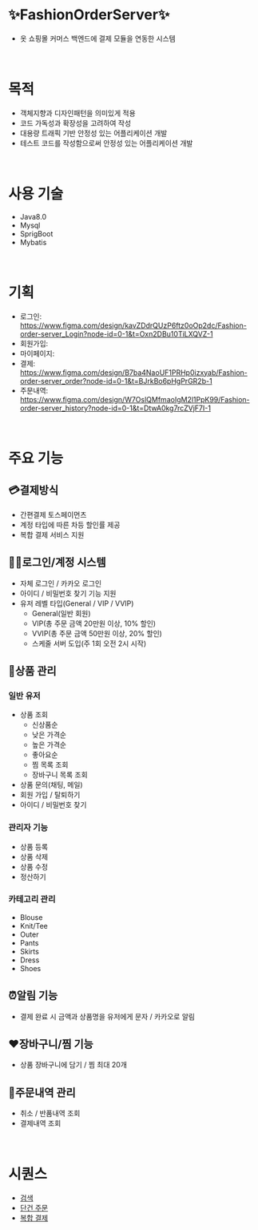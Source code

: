 # ✨FashionOrderServer✨
- 옷 쇼핑몰 커머스 백엔드에 결제 모듈을 연동한 시스템
<br/>

# 목적
- 객체지향과 디자인패턴을 의미있게 적용
- 코드 가독성과 확장성을 고려하여 작성
- 대용량 트래픽 기반 안정성 있는 어플리케이션 개발
- 테스트 코드를 작성함으로써 안정성 있는 어플리케이션 개발
<br/>

# 사용 기술
- Java8.0
- Mysql
- SprigBoot
- Mybatis
<br/>

# 기획
- 로그인: https://www.figma.com/design/kavZDdrQUzP6ftz0oOp2dc/Fashion-order-server_Login?node-id=0-1&t=Oxn2DBu10TiLXQVZ-1
- 회원가입:
- 마이페이지: 
- 결제: https://www.figma.com/design/B7ba4NaoUF1PRHp0izxyab/Fashion-order-server_order?node-id=0-1&t=BJrkBo6pHgPrGR2b-1
- 주문내역: https://www.figma.com/design/W7OslQMfmaoIgM2l1PpK99/Fashion-order-server_history?node-id=0-1&t=DtwA0kg7rcZVjF7I-1
<br/>

# 주요 기능
## 💳결제방식
- 간편결제 토스페이먼츠
- 계정 타입에 따른 차등 할인률 제공
- 복합 결제 서비스 지원

## 👨👩로그인/계정 시스템
- 자체 로그인 / 카카오 로그인
- 아이디 / 비밀번호 찾기 기능 지원
- 유저 레벨 타입(General / VIP / VVIP)
    - General(일반 회원)
    - VIP(총 주문 금액 20만원 이상, 10% 할인)
    - VVIP(총 주문 금액 50만원 이상, 20% 할인)
    - 스케줄 서버 도입(주 1회 오전 2시 시작)
  
## 👚상품 관리
### 일반 유저
- 상품 조회
    - 신상품순
    - 낮은 가격순
    - 높은 가격순
    - 좋아요순
    - 찜 목록 조회
    - 장바구니 목록 조회
- 상품 문의(채팅, 메일)
- 회원 가입 / 탈퇴하기
- 아이디 / 비밀번호 찾기

### 관리자 기능
- 상품 등록
- 상품 삭제
- 상품 수정
- 정산하기

### 카테고리 관리
- Blouse
- Knit/Tee
- Outer
- Pants
- Skirts
- Dress
- Shoes

## ⏰알림 기능
- 결제 완료 시 금액과 상품명을 유저에게 문자 / 카카오로 알림

## ❤️장바구니/찜 기능
- 상품 장바구니에 담기 / 찜 최대 20개

## 📜주문내역 관리
- 취소 / 반품내역 조회
- 결제내역 조회
<br/>

# 시퀀스
- [검색](https://www.websequencediagrams.com/cgi-bin/cdraw?lz=dGl0bGUg7Luk66i47IqkIOqygOyDiSDsi5ztgIDsiqQKClVzZXItPitXZWI6IApXZWItPitDb250cm9sbGVyOiDsobDtmoztlZjquLAo7KO866y467KI7Zi4LCDssJzrqqnroZ0sIOyepeuwlOq1rOuLiCwg7LWc7Iug7IicLCDquIjslaHsiJwpCgpub3RlIHJpZ2h0IG9mIFdlYjoKZXgpIEdFVCB7e3VybH19L2Zhc2hpb24tc2VyZXZlci9zZWFyY2g_dHlwZT0zCmVuZCBub3RlCgoAgRgKLT4rU2VydmljZTog7JqU7LKt7JioIO2MjOudvOuvuO2EsOuTpOydhACBQgcgRFRP7YG0656Y7Iqk66GcIOuzgOqyvSAKAD4HLT4rREI6IOyDge2SiCDthYzsnbTruJQAggAHCkRCLS0-LQBnCgBOBuyEseqztQA6CS0-LQCCMBIAHQgAgS8LLT4tAIJxBQA4DgCCfgVVcwApESDsnZHri7UKCg&s=default)
- [단건 주문](https://www.websequencediagrams.com/cgi-bin/cdraw?lz=dGl0bGUg7Luk66i47IqkIOyjvOusuCDshJzrsoQg64uo6rG0IOqysOygnCDsi5ztgIDsiqQKClVzZXItPitXZWI6ACwH67KI7Zi4LCDquIjslaEgCldlYi0-LVRvc3NBUEk6ADoJp4TtlokKbm90ZSByaWdodCBvZiBXZWI6CmV4KQp7CiAgICAib3JkZXJfbm8iOiIxMjM0NTY3IiwADgxwcmljZSI6IjEwMDAwMAAUCHByb2R1Y3RfbmFtZSI6IkZhc2hpb25fVGVlIgp9CmVuZCBub3RlCgoAgQwHLT4rQ29udHJvbGxlcjogcmVkaXJlY3QgVVJJ66GcAIFqCYq57J24IEFQSSDtmLjstpwKACsKLT4tU2VydmljZQCBVgkAgXYH67CPAIJBCOqwgOuKpSDsg4Htg5wg7ZmV7J24CgAwBy0-K0RCAIIRCpmE66OM7IucAIJ8CABBBYOB7ZKIIO2FjOydtOu4lCDrs4Dqsr0KREItAHMMABAGIOyEseqztQCCTw9EQjogCmV4KSAKMS4g66y87ZKIAINfBwCBFAiImOufiSDssKjqsJAgCjIuAIN9CABsCjHqsbQg7LaU6rCACjMAFwnrgrTsl60AEBcAgmgJAIFlCC0-LQCCZQwAhEwIAIEtBgCCSwstPi0AhFIFABQNIOydkeuLtQCEUAZVcwAwEeyLnCDrrLjsnpAg7ZqM7IugAINdCwBqDQCDUBiLpO2MqACDUBgrAINfCWxvZyDquLDroZ0AgUwMAIEjDQBFBQCFeAcAgRwOAF4GAIFDBwoKCgoKCg&s=default)
- [복합 결제](https://www.websequencediagrams.com/cgi-bin/cdraw?lz=dGl0bGUg7Luk66i47IqkIOyjvOusuCDshJzrsoQg67O17ZWpIOqysOygnCDsi5ztgIDsiqQKClVzZXItPitXZWI6ACwH67KI7Zi4LCDquIjslaEgCldlYi0-K1Rvc3NBUEk6ADoJp4TtlokKbm90ZSByaWdodCBvZiAAQQUKZXgpIAp7CiAgICBbeyJvcmRlcl9ubyI6IjEyMzQ1NjciLAAXBQATB3ByaWNlIjoiMTAwMDAwABQIcHJvZHVjdF9uYW1lIjoiRmFzaGlvbl9UZWUifQA5BgBHEzgARBYyADMnMiJ9AIEwBV0KfQplbmQgbm90ZQoKAIFyBy0-K0NvbnRyb2xsZXI6IHJlZGlyZWN0IFVSSeuhnACCUAmKueyduCBBUEkg7Zi47LacCgArCi0-K1NlcnZpY2UAgjwJAIJcB-uwjwCDEQmDge2DnCDtmZXsnbgKACkHLT4rREIAgnEJ67CPACIFkogg7YWM7J2067iUIOuzgOqyvQpEQi0tPi0AXgkAEAYg7ISx6rO1AEUJLT4tAIE_DACEDAgAHwYAgSULLT4tAIQSBQATDgCECgVVcwApESDsnZHri7UAgiYLAFkNAIIZGIuk7YyoAIIPImxvZyDquLDroZ0AgikFcmV0cnkAhUUJnqzsi5zrj4QAgVYMAIEtDQBgBQCFQwYtAIEtDgB5BgCBNAc&s=default)
